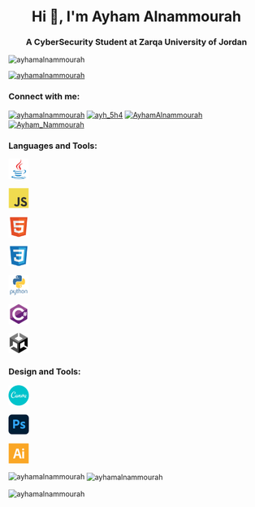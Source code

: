 <h1 align="center">Hi 👋, I'm Ayham Alnammourah</h1>
<h3 align="center">A CyberSecurity Student at Zarqa University of Jordan</h3>

<p align="left"> <img src="https://komarev.com/ghpvc/?username=ayhamalnammourah&label=Profile%20views&color=0e75b6&style=flat" alt="ayhamalnammourah" /> </p>

<p align="left"> <a href="https://github.com/ryo-ma/github-profile-trophy"><img src="https://github-profile-trophy.vercel.app/?username=ayhamalnammourah" alt="ayhamalnammourah" /></a> </p>

<h3 align="left">Connect with me:</h3>
<p align="left">
<a href="www.linkedin.com/in/ayhamalnammourah-404b01238" target="blank"><img align="center" src="https://raw.githubusercontent.com/rahuldkjain/github-profile-readme-generator/master/src/images/icons/Social/linked-in-alt.svg" alt="ayhamalnammourah" height="30" width="40" /></a>
<a href="https://instagram.com/ayh_5h4" target="blank"><img align="center" src="https://raw.githubusercontent.com/rahuldkjain/github-profile-readme-generator/master/src/images/icons/Social/instagram.svg" alt="ayh_5h4" height="30" width="40" /></a>
<a href="https://www.facebook.com/AyhamAlnammourah/" target="blank"><img align="center" src="https://raw.githubusercontent.com/rahuldkjain/github-profile-readme-generator/master/src/images/icons/Social/facebook.svg" alt="AyhamAlnammourah" height="30" width="40" /></a>
<a href="https://twitter.com/Ayham_Nammourah" target="blank"><img align="center" src="https://raw.githubusercontent.com/rahuldkjain/github-profile-readme-generator/master/src/images/icons/Social/twitter.svg" alt="Ayham_Nammourah" height="30" width="40" /></a>
</p>

<h3 align="left">Languages and Tools:</h3>
<p align="left"> <a href="https://www.java.com" target="_blank" rel="noreferrer"> <img src="https://raw.githubusercontent.com/devicons/devicon/master/icons/java/java-original.svg" alt="java" width="40" height="40"/> </a> </p>
<p align="left"> <img src="https://github.com/devicons/devicon/blob/master/icons/javascript/javascript-original.svg" alt="javascript" width="40" height="40"/> </p>
<p align="left"> <img src="https://github.com/devicons/devicon/blob/master/icons/html5/html5-original.svg" alt="html5" width="40" height="40"/> </p>
<p align="left"> <img src="https://github.com/devicons/devicon/blob/master/icons/css3/css3-original.svg" alt="css" width="40" height="40"/> </p>
<p align="left"> <img src="https://github.com/devicons/devicon/blob/master/icons/python/python-original-wordmark.svg" alt="python" width="40" height="40"/> </p>
<p align="left"> <img src="https://github.com/devicons/devicon/blob/master/icons/csharp/csharp-original.svg" alt="csharp" width="40" height="40"/> </p>
<p align="left"> <img src="https://github.com/devicons/devicon/blob/master/icons/unity/unity-original.svg" alt="unity" width="40" height="40"/> </p>

<h3 align="left">Design and Tools:</h3>
<p align="left"> <img src="https://github.com/devicons/devicon/blob/master/icons/canva/canva-original.svg" alt="canva" width="40" height="40"/> </p>
<p align="left"> <img src="https://github.com/devicons/devicon/blob/master/icons/photoshop/photoshop-original.svg" alt="photoshop" width="40" height="40"/> </p>
<p align="left"> <img src="https://github.com/devicons/devicon/blob/master/icons/illustrator/illustrator-plain.svg" alt="illustrator" width="40" height="40"/> </p>



<p><img align="left" src="https://github-readme-stats.vercel.app/api/top-langs?username=ayhamalnammourah&show_icons=true&locale=en&layout=compact" alt="ayhamalnammourah" /></p>

<p>&nbsp;<img align="center" src="https://github-readme-stats.vercel.app/api?username=ayhamalnammourah&show_icons=true&locale=en" alt="ayhamalnammourah" /></p>

<p><img align="center" src="https://github-readme-streak-stats.herokuapp.com/?user=ayhamalnammourah&" alt="ayhamalnammourah" /></p>
